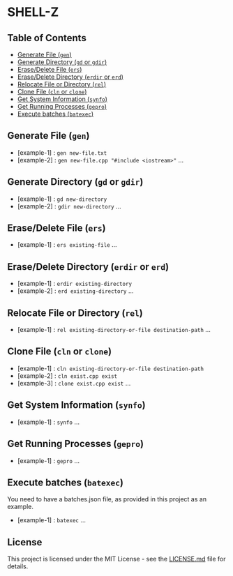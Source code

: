 # SHELL-Z

## Table of Contents

- [Generate File (`gen`)](#generate-file-gen)
- [Generate Directory (`gd` or `gdir`)](#generate-directory-gd--gdir)
- [Erase/Delete File (`ers`)](#erase-delete-file-ers)
- [Erase/Delete Directory (`erdir` or `erd`)](#erase-delete-directory-erdir--erd)
- [Relocate File or Directory (`rel`)](#relocate-a-file-or-directory-rel)
- [Clone File (`cln` or `clone`)](#clone-a-file-cln--clone)
- [Get System Information (`synfo`)](#get-system-info-synfo)
- [Get Running Processes (`gepro`)](#get-running-processes-gepro)
- [Execute batches (`batexec`)](#execute-batches-batexec)

## Generate File (`gen`)

- [example-1] : `gen new-file.txt`
- [example-2] : `gen new-file.cpp "#include <iostream>"`
  ...

## Generate Directory (`gd` or `gdir`)

- [example-1] : `gd new-directory`
- [example-2] : `gdir new-directory`
  ...

## Erase/Delete File (`ers`)

- [example-1] : `ers existing-file`
  ...

## Erase/Delete Directory (`erdir` or `erd`)

- [example-1] : `erdir existing-directory`
- [example-2] : `erd existing-directory`
  ...

## Relocate File or Directory (`rel`)

- [example-1] : `rel existing-directory-or-file destination-path`
  ...

## Clone File (`cln` or `clone`)

- [example-1] : `cln existing-directory-or-file destination-path`
- [example-2] : `cln exist.cpp exist`
- [example-3] : `clone exist.cpp exist`
  ...

## Get System Information (`synfo`)

- [example-1] : `synfo`
  ...

## Get Running Processes (`gepro`)

- [example-1] : `gepro`
  ...

## Execute batches (`batexec`)

You need to have a batches.json file, as provided in this project as an example.

- [example-1] : `batexec`
  ...

## License

This project is licensed under the MIT License - see the [LICENSE.md](LICENSE.md) file for details.
